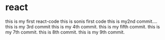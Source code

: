 # react
this is  my first react-code
this is sonis first code
this is my2nd commit....
this is my 3rd commit
this is my 4th commit.
this is my fifth commit.
this is my 7th commit.
this is 8th commit.
this is my 9th commit.